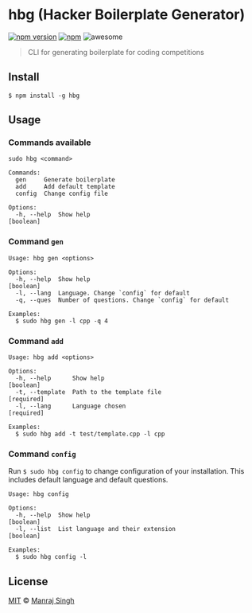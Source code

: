 # hbg (Hacker Boilerplate Generator)
[![npm version](https://badge.fury.io/js/hbg.svg)](https://www.npmjs.com/package/hbg) [![npm](https://img.shields.io/npm/dt/hbg.svg?maxAge=2592000)](https://www.npmjs.com/package/hbg) ![awesome](https://img.shields.io/badge/awesome-yes-green.svg)
> CLI for generating boilerplate for coding competitions

## Install

```
$ npm install -g hbg
```

## Usage

### Commands available

```
sudo hbg <command>

Commands:
  gen     Generate boilerplate
  add     Add default template
  config  Change config file

Options:
  -h, --help  Show help                                         [boolean]

```

### Command `gen`

```
Usage: hbg gen <options>

Options:
  -h, --help  Show help                                         [boolean]
  -l, --lang  Language. Change `config` for default
  -q, --ques  Number of questions. Change `config` for default

Examples:
  $ sudo hbg gen -l cpp -q 4

```

### Command `add`

```
Usage: hbg add <options>

Options:
  -h, --help      Show help                                     [boolean]
  -t, --template  Path to the template file                    [required]
  -l, --lang      Language chosen                              [required]

Examples:
  $ sudo hbg add -t test/template.cpp -l cpp

```

### Command `config`
Run `$ sudo hbg config` to change configuration of your installation. This includes default language and default questions.

```
Usage: hbg config

Options:
  -h, --help  Show help                                        [boolean]
  -l, --list  List language and their extension                [boolean]

Examples:
  $ sudo hbg config -l

```

## License
[MIT](https://github.com/ManrajGrover/hbg/blob/master/LICENSE) © [Manraj Singh](https://github.com/ManrajGrover)
